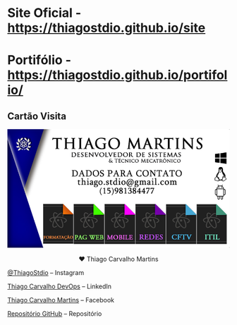 # Site Oficial - https://thiagostdio.github.io/site

# Portifólio - https://thiagostdio.github.io/portifolio/

## Cartão Visita

![](bs.png)

<div align="center"> ♥ Thiago Carvalho Martins</div>

[@ThiagoStdio](https://www.instagram.com/thiagostdio/) – Instagram</br>

[Thiago Carvalho DevOps](https://www.linkedin.com/in/thiago-c-621365175/) – LinkedIn</br>

[Thiago Carvalho Martins](https://www.facebook.com/password.iso.27001/) – Facebook </br>

[Repositório GitHub](https://github.com/ThiagoStdio?tab=repositories) – Repositório</br>


<!-- Markdown link & img dfn's -->
[XAMARIN]: https://img.shields.io/badge/XAMARIN-TRUE-white
[Teste de usabilidade]: https://img.shields.io/badge/TestedeUsabilidade-OK-black
[DOWNLOADS]: https://img.shields.io/badge/Downloads-X-cyan
[JAVA]: https://img.shields.io/badge/JAVA-TRUE-pink
[CSS]: https://img.shields.io/badge/CSS-TRUE-green
[HTML]: https://img.shields.io/badge/HTML-TRUE-blue
[PHP]: https://img.shields.io/badge/PHP-TRUE-red
[FP]: https://img.shields.io/badge/FernandoPrestes-FLAG-yellow
[ARDUINO]: https://img.shields.io/badge/Arduino-UNO-yellowgreen
[CS]: https://img.shields.io/badge/C-Sharp-cyan
